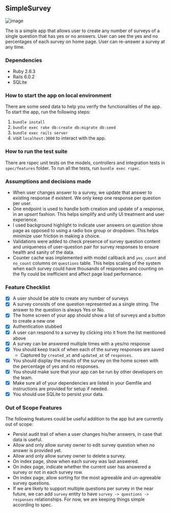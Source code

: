 ## SimpleSurvey

![image](https://user-images.githubusercontent.com/1301575/74172693-876ec900-4be5-11ea-85ac-72ea26c4855b.png)

The is a simple app that allows user to create any number of surveys of a single question that has yes or no answers. User can see the yes and no percentages of each survey on home page. User can re-answer a survey at any time. 

### Dependencies
* Ruby 2.6.3
* Rails 6.0.2
* SQLite

### How to start  the app on local environment
There are some seed data to help you verify the functionalities of the app. To start the app, run the following steps:
1. `bundle install`
2. `bundle exec rake db:create db:migrate db:seed`
3. `bundle exec rails server`
4. visit `localhost:3000` to interact with the app.

### How to run the test suite
There are rspec unit tests on the models, controllers and integration tests in `spec/features` folder. To run all the tests, run `bundle exec rspec`.

### Assumptions and decisions made
* When user changes answer to a survey, we update that answer to existing response if existent. We only keep one response per question per user.
* One endpoint is used to handle both creation and update of a response, in an *upsert* fashion. This helps simplify and unify UI treatment and user experience.
* I used background highlight to indicate user answers on question show page as opposed to using a radio box group or dropdown. This helps minimize user friction in making a choice. 
* Validations were added to check presence of survey question content and uniqueness of user-question pair for survey responses to ensure health and sanity of the data. 
* Counter cache was implemented with model callback and `yes_count` and `no_count` columns on `questions` table. This helps scaling of the system when each survey could have thousands of responses and counting on the fly could be inefficient and affect page load performance.

### Feature Checklist
- [x]  A user should be able to create any number of surveys
- [x]  A survey consists of one question represented as a single string. The answer to the question is always Yes or No.
- [x] The home screen of your app should show a list of surveys and a button to create a new one
- [x] Authentication stubbed
- [x]  A user can respond to a survey by clicking into it from the list mentioned above
 - [x] A survey can be answered multiple times with a yes/no response
 - [x] You should keep track of when each of the survey responses are saved
	 * Captured by `created_at` and `updated_at` of `responses`.
 - [x] You should display the results of the survey on the home screen with the percentage of yes and no responses.
- [x] You should make sure that your app can be run by other developers on the team.
-  [x] Make sure all of your dependencies are listed in your Gemfile and instructions are provided for setup if needed.
- [x]  You should use SQLite to persist your data.

###  Out of Scope Features
The following features could be useful addition to the app but are currently out of scope:
* Persist audit trail of when a user changes his/her answers, in case that data is useful.
* Allow and only allow survey owner to edit survey question when no answer is provided yet.
* Allow and only allow survey owner to delete a survey.  
* On index page, show when each survey was last answered.
* On index page, indicate whether the current user has answered a survey or not in each survey row.
* On index page, allow sorting for the most agreeable and  un-agreeable survey questions.
* If we are likely to support multiple questions per survey in the near future, we can add `survey` entity to have `survey -> questions -> responses` relationships.  For now, we are keeping things simple according to spec.
